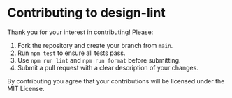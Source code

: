 # Contributing to design-lint

Thank you for your interest in contributing! Please:

1. Fork the repository and create your branch from `main`.
2. Run `npm test` to ensure all tests pass.
3. Use `npm run lint` and `npm run format` before submitting.
4. Submit a pull request with a clear description of your changes.

By contributing you agree that your contributions will be licensed under the MIT License.
